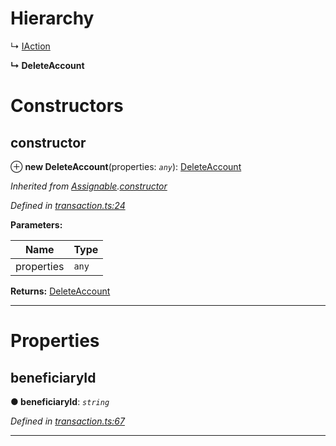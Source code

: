 

# Hierarchy

↳  [IAction](_transaction_.iaction.md)

**↳ DeleteAccount**

# Constructors

<a id="constructor"></a>

##  constructor

⊕ **new DeleteAccount**(properties: *`any`*): [DeleteAccount](_transaction_.deleteaccount.md)

*Inherited from [Assignable](_transaction_.assignable.md).[constructor](_transaction_.assignable.md#constructor)*

*Defined in [transaction.ts:24](https://github.com/nearprotocol/nearlib/blob/4fd2642/src.ts/transaction.ts#L24)*

**Parameters:**

| Name | Type |
| ------ | ------ |
| properties | `any` |

**Returns:** [DeleteAccount](_transaction_.deleteaccount.md)

___

# Properties

<a id="beneficiaryid"></a>

##  beneficiaryId

**● beneficiaryId**: *`string`*

*Defined in [transaction.ts:67](https://github.com/nearprotocol/nearlib/blob/4fd2642/src.ts/transaction.ts#L67)*

___

